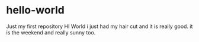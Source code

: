 # hello-world
Just my first repository
HI World
i just had my hair cut and it is really good.
it is the weekend and really sunny too.
